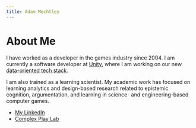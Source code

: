 ```yaml
---
title: Adam Mechtley
---
```


# About Me

I have worked as a developer in the games industry since 2004. I am currently a software developer at [Unity](https://unity3d.com/), where I am working on our new [data-oriented tech stack](https://unity.com/unity/features/job-system-ECS).

I am also trained as a learning scientist. My academic work has focused on learning analytics and design-based research related to epistemic cognition, argumentation, and learning in science- and engineering-based computer games.

* [My LinkedIn](https://www.linkedin.com/in/adammechtley/)
* [Complex Play Lab](http://www.complexplay.org/)

